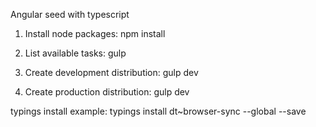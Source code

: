 Angular seed with typescript

1. Install node packages:
npm install

2. List available tasks:
gulp

3. Create development distribution:
gulp dev

3. Create production distribution:
gulp dev


typings install example:
typings install dt~browser-sync --global --save